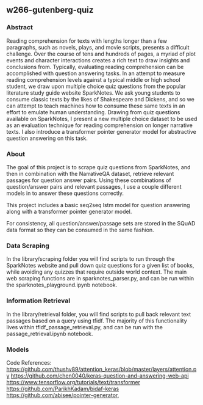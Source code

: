 ## w266-gutenberg-quiz

### Abstract
Reading comprehension for texts with lengths longer than a few paragraphs, such as novels, plays, and movie scripts, presents a difficult challenge. Over the course of tens and hundreds of pages, a myriad of plot events and character interactions creates a rich text to draw insights and conclusions from. Typically, evaluating reading comprehension can be accomplished with question answering tasks. In an attempt to measure reading comprehension levels against a typical middle or high school student, we draw upon multiple choice quiz questions from the popular literature study guide website SparkNotes. We ask young students to consume classic texts by the likes of Shakespeare and Dickens, and so we can attempt to teach machines how to consume these same texts in an effort to emulate human understanding. Drawing from quiz questions available on SparkNotes, I present a new multiple choice dataset to be used as an evaluation technique for reading comprehension on longer narrative texts. I also introduce a transformer pointer generator model for abstractive question answering on this task.

### About
The goal of this project is to scrape quiz questions from SparkNotes, and then in combination with the NarrativeQA dataset, retrieve relevant passages for question answer pairs. Using these combinations of question/answer pairs and relevant passages, I use a couple different models in to answer these questions correctly.

This project includes a basic seq2seq lstm model for question answering along with a transformer pointer generator model. 

For consistency, all question/answer/passage sets are stored in the SQuAD data format so they can be consumed in the same fashion.

### Data Scraping
In the library/scraping folder you will find scripts to run through the SparkNotes website and pull down quiz questions for a given list of books, while avoiding any quizzes that require outside world context. The main web scraping functions are in sparknotes_parser.py, and can be run within the sparknotes_playground.ipynb notebook.

### Information Retrieval
In the library/retrieval folder, you will find scripts to pull back relevant text passages based on a query using tfidf. The majority of this functionality lives within tfidf_passage_retrieval.py, and can be run with the passage_retrieval.ipynb notebook.

### Models




Code References:
https://github.com/thushv89/attention_keras/blob/master/layers/attention.py
https://github.com/chen0040/keras-question-and-answering-web-api
https://www.tensorflow.org/tutorials/text/transformer
https://github.com/ParikhKadam/bidaf-keras
https://github.com/abisee/pointer-generator,
